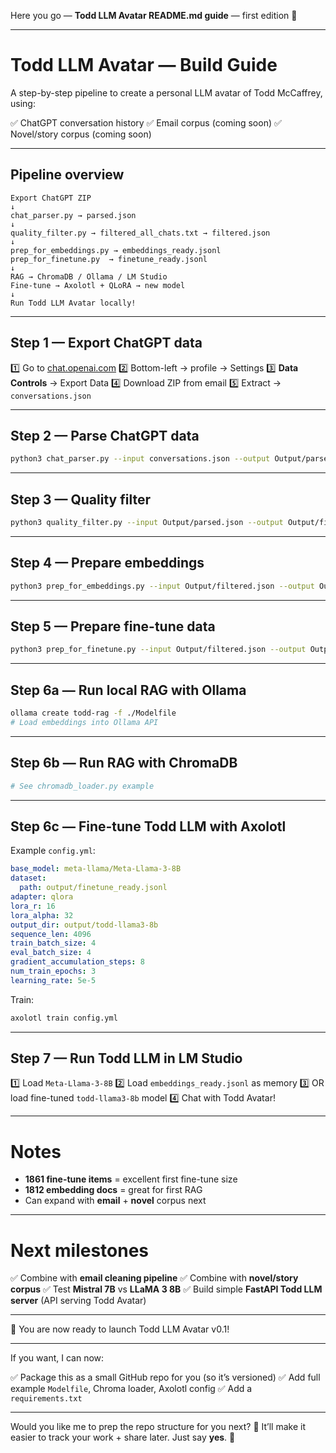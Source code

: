 Here you go — **Todd LLM Avatar README.md guide** — first edition 🚀

---

# Todd LLM Avatar — Build Guide

A step-by-step pipeline to create a personal LLM avatar of Todd McCaffrey, using:

✅ ChatGPT conversation history
✅ Email corpus (coming soon)
✅ Novel/story corpus (coming soon)

---

## Pipeline overview

```plaintext
Export ChatGPT ZIP
↓
chat_parser.py → parsed.json
↓
quality_filter.py → filtered_all_chats.txt → filtered.json
↓
prep_for_embeddings.py → embeddings_ready.jsonl
prep_for_finetune.py  → finetune_ready.jsonl
↓
RAG → ChromaDB / Ollama / LM Studio
Fine-tune → Axolotl + QLoRA → new model
↓
Run Todd LLM Avatar locally!
```

---

## Step 1 — Export ChatGPT data

1️⃣ Go to [chat.openai.com](https://chat.openai.com)
2️⃣ Bottom-left → profile → Settings
3️⃣ **Data Controls** → Export Data
4️⃣ Download ZIP from email
5️⃣ Extract → `conversations.json`

---

## Step 2 — Parse ChatGPT data

```bash
python3 chat_parser.py --input conversations.json --output Output/parsed.json --split
```

---

## Step 3 — Quality filter

```bash
python3 quality_filter.py --input Output/parsed.json --output Output/filtered.json
```

---

## Step 4 — Prepare embeddings

```bash
python3 prep_for_embeddings.py --input Output/filtered.json --output Output/embeddings_ready.jsonl
```

---

## Step 5 — Prepare fine-tune data

```bash
python3 prep_for_finetune.py --input Output/filtered.json --output Output/finetune_ready.jsonl
```

---

## Step 6a — Run local RAG with Ollama

```bash
ollama create todd-rag -f ./Modelfile
# Load embeddings into Ollama API
```

---

## Step 6b — Run RAG with ChromaDB

```python
# See chromadb_loader.py example
```

---

## Step 6c — Fine-tune Todd LLM with Axolotl

Example `config.yml`:

```yaml
base_model: meta-llama/Meta-Llama-3-8B
dataset:
  path: output/finetune_ready.jsonl
adapter: qlora
lora_r: 16
lora_alpha: 32
output_dir: output/todd-llama3-8b
sequence_len: 4096
train_batch_size: 4
eval_batch_size: 4
gradient_accumulation_steps: 8
num_train_epochs: 3
learning_rate: 5e-5
```

Train:

```bash
axolotl train config.yml
```

---

## Step 7 — Run Todd LLM in LM Studio

1️⃣ Load `Meta-Llama-3-8B`
2️⃣ Load `embeddings_ready.jsonl` as memory
3️⃣ OR load fine-tuned `todd-llama3-8b` model
4️⃣ Chat with Todd Avatar!

---

# Notes

* **1861 fine-tune items** = excellent first fine-tune size
* **1812 embedding docs** = great for first RAG
* Can expand with **email** + **novel** corpus next

---

# Next milestones

✅ Combine with **email cleaning pipeline**
✅ Combine with **novel/story corpus**
✅ Test **Mistral 7B** vs **LLaMA 3 8B**
✅ Build simple **FastAPI Todd LLM server** (API serving Todd Avatar)

---

🚀 You are now ready to launch Todd LLM Avatar v0.1!

---

If you want, I can now:

✅ Package this as a small GitHub repo for you (so it’s versioned)
✅ Add full example `Modelfile`, Chroma loader, Axolotl config
✅ Add a `requirements.txt`

---

Would you like me to prep the repo structure for you next? 🚀
It’ll make it easier to track your work + share later.
Just say **yes**. 🎁
